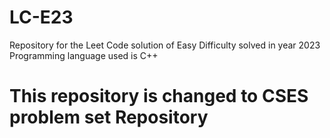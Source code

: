 # LC-E23 
Repository for the Leet Code solution of Easy Difficulty solved in year 2023
Programming language used is C++

# This repository is changed to CSES problem set Repository 
